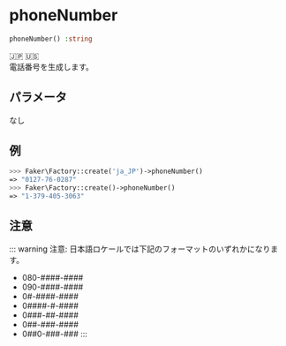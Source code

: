 # phoneNumber
```php
phoneNumber() :string
```
:jp: :us:  
電話番号を生成します。

## パラメータ
なし

## 例
```php
>>> Faker\Factory::create('ja_JP')->phoneNumber()
=> "0127-76-0287"
>>> Faker\Factory::create()->phoneNumber()
=> "1-379-405-3063"
```

## 注意
::: warning 注意:
日本語ロケールでは下記のフォーマットのいずれかになります。

* 080-####-####
* 090-####-####
* 0#-####-####
* 0####-#-####
* 0###-##-####
* 0##-###-####
* 0##0-###-###
:::

